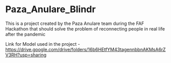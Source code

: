 # Paza_Anulare_Blindr
This is a project created by the Paza Anulare team during the FAF Hackathon that should solve the problem of reconnecting people in real life after the pandemic

Link for Model used in the project - https://drive.google.com/drive/folders/16b6HEtfYM43tagennbbnAKMsA6rZV3RH?usp=sharing
